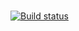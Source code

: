# 
[![Build status](https://ci.appveyor.com/api/projects/status/08j1xt3e31885dkj?svg=true)](https://ci.appveyor.com/project/Anna-Stankevich/aqa-homework-5-2)
